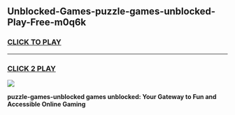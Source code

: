 
## Unblocked-Games-puzzle-games-unblocked-Play-Free-m0q6k
<h3>
<a href="https://premium76.site?title=puzzle-games-unblocked&ref=18A1">CLICK TO PLAY</a></h3>
<hr>

<h3>
<a href="https://premium76.site?title=puzzle-games-unblocked&ref=18A1">CLICK 2 PLAY</a>
  
</h3>

<a href="https://premium76.site?title=puzzle-games-unblocked&ref=18A1"><img src="https://clearcache.store/games.png"></a>


**puzzle-games-unblocked games unblocked: Your Gateway to Fun and Accessible Online Gaming**
